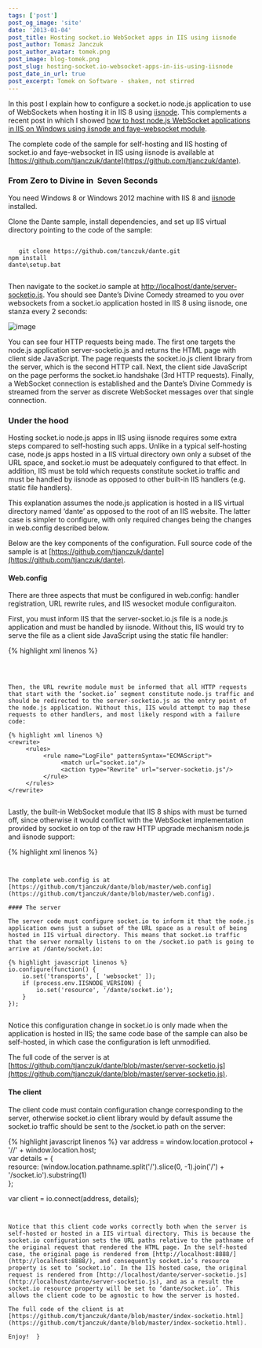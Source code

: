 ```yaml
---
tags: ['post']
post_og_image: 'site'
date: '2013-01-04'  
post_title: Hosting socket.io WebSocket apps in IIS using iisnode
post_author: Tomasz Janczuk
post_author_avatar: tomek.png
post_image: blog-tomek.png
post_slug: hosting-socket.io-websocket-apps-in-iis-using-iisnode
post_date_in_url: true
post_excerpt: Tomek on Software - shaken, not stirred
---
```





In this post I explain how to configure a socket.io node.js application to use of WebSockets when hosting it in IIS 8 using [iisnode](https://github.com/tjanczuk/iisnode). This complements a recent post in which I showed [how to host node.js WebSocket applications in IIS on Windows using iisnode and faye-websocket module](http://tomasz.janczuk.org/2012/11/how-to-use-websockets-with-nodejs-apps.html).   

The complete code of the sample for self-hosting and IIS hosting of socket.io and faye-websocket in IIS using iisnode is available at [https://github.com/tjanczuk/dante](https://github.com/tjanczuk/dante).   

### From Zero to Divine in  Seven Seconds  

You need Windows 8 or Windows 2012 machine with IIS 8 and [iisnode](https://github.com/tjanczuk/iisnode) installed.   

Clone the Dante sample, install dependencies, and set up IIS virtual directory pointing to the code of the sample:  

```

   git clone https://github.com/tanczuk/dante.git  
npm install  
dante\setup.bat
  

```


Then navigate to the socket.io sample at [http://localhost/dante/server-socketio.js](http://localhost/dante/server-socketio.js). You should see Dante’s Divine Comedy streamed to you over websockets from a socket.io application hosted in IIS 8 using iisnode, one stanza every 2 seconds:

 ![image](http://lh4.ggpht.com/-FD1loGRhzvU/UOe-YcJTpxI/AAAAAAAADWw/sICXDWxfTU0/image_thumb%25255B8%25255D.png?imgmax=800) 

You can see four HTTP requests being made. The first one targets the node.js application server-socketio.js and returns the HTML page with client side JavaScript. The page requests the socket.io.js client library from the server, which is the second HTTP call. Next, the client side JavaScript on the page performs the socket.io handshake (3rd HTTP requests). Finally, a WebSocket connection is established and the Dante’s Divine Commedy is streamed from the server as discrete WebSocket messages over that single connection. 





### Under the hood

Hosting socket.io node.js apps in IIS using iisnode requires some extra steps compared to self-hosting such apps. Unlike in a typical self-hosting case, node.js apps hosted in a IIS virtual directory own only a subset of the URL space, and socket.io must be adequately configured to that effect. In addition, IIS must be told which requests constitute socket.io traffic and must be handled by iisnode as opposed to other built-in IIS handlers (e.g. static file handlers). 

This explanation assumes the node.js application is hosted in a IIS virtual directory named ‘dante’ as opposed to the root of an IIS website. The latter case is simpler to configure, with only required changes being the changes in web.config described below.

Below are the key components of the configuration. Full source code of the sample is at [https://github.com/tjanczuk/dante](https://github.com/tjanczuk/dante). 

#### Web.config

There are three aspects that must be configured in web.config: handler registration, URL rewrite rules, and IIS wesocket module configuraiton. 

First, you must inform IIS that the server-socket.io.js file is a node.js application and must be handled by iisnode. Without this, IIS would try to serve the file as a client side JavaScript using the static file handler: 

{% highlight xml linenos %}
<handlers>  
   <add name="iisnode-socketio" path="server-socketio.js" verb="*" modules="iisnode" />  
</handlers>
  

```


Then, the URL rewrite module must be informed that all HTTP requests that start with the ‘socket.io’ segment constitute node.js traffic and should be redirected to the server-socketio.js as the entry point of the node.js application. Without this, IIS would attempt to map these requests to other handlers, and most likely respond with a failure code:

{% highlight xml linenos %}
<rewrite>  
     <rules>  
          <rule name="LogFile" patternSyntax="ECMAScript">  
               <match url="socket.io"/>  
               <action type="Rewrite" url="server-socketio.js"/>  
          </rule>  
     </rules>  
</rewrite> 
  

```


Lastly, the built-in WebSocket module that IIS 8 ships with must be turned off, since otherwise it would conflict with the WebSocket implementation provided by socket.io on top of the raw HTTP upgrade mechanism node.js and iisnode support:

{% highlight xml linenos %}
<webSocket enabled="false" />
  

```


The complete web.config is at [https://github.com/tjanczuk/dante/blob/master/web.config](https://github.com/tjanczuk/dante/blob/master/web.config).

#### The server

The server code must configure socket.io to inform it that the node.js application owns just a subset of the URL space as a result of being hosted in IIS virtual directory. This means that socket.io traffic that the server normally listens to on the /socket.io path is going to arrive at /dante/socket.io:

{% highlight javascript linenos %}
io.configure(function() {  
    io.set('transports', [ 'websocket' ]);  
    if (process.env.IISNODE_VERSION) {  
        io.set('resource', '/dante/socket.io');  
    }  
});
  

```


Notice this configuration change in socket.io is only made when the application is hosted in IIS; the same code base of the sample can also be self-hosted, in which case the configuration is left unmodified. 

The full code of the server is at [https://github.com/tjanczuk/dante/blob/master/server-socketio.js](https://github.com/tjanczuk/dante/blob/master/server-socketio.js).

#### The client

The client code must contain configuration change corresponding to the server, otherwise socket.io client library would by default assume the socket.io traffic should be sent to the /socket.io path on the server:

{% highlight javascript linenos %}
var address = window.location.protocol + '//' + window.location.host;  
var details = {  
    resource: (window.location.pathname.split('/').slice(0, -1).join('/') + '/socket.io').substring(1)  
};  
  
var client = io.connect(address, details); 
  

```


Notice that this client code works correctly both when the server is self-hosted or hosted in a IIS virtual directory. This is because the socket.io configuration sets the URL paths relative to the pathname of the original request that rendered the HTML page. In the self-hosted case, the original page is rendered from [http://localhost:8888/](http://localhost:8888/), and consequently socket.io’s resource property is set to ‘socket.io’. In the IIS hosted case, the original request is rendered from [http://localhost/dante/server-socketio.js](http://localhost/dante/server-socketio.js), and as a result the socket.io resource property will be set to ‘dante/socket.io’. This allows the client code to be agnostic to how the server is hosted. 

The full code of the client is at [https://github.com/tjanczuk/dante/blob/master/index-socketio.html](https://github.com/tjanczuk/dante/blob/master/index-socketio.html).

Enjoy!  }